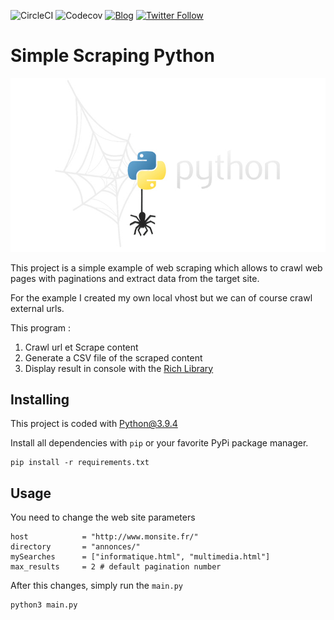 ![CircleCI](https://img.shields.io/circleci/build/github/fonkyju/simple-scraping-python)
![Codecov](https://img.shields.io/codecov/c/github/fonkyju/simple-scraping-python)
[![Blog](https://img.shields.io/badge/blog-news-yellowgreen)](https://www.julienkrier.fr/articles)
[![Twitter Follow](https://img.shields.io/twitter/follow/julienkrier?style=social)](https://twitter.com/julienkrier)

# Simple Scraping Python

![Logo](https://raw.githubusercontent.com/fonkyju/simple-scraping-python/master/.github/images/simple-scraping-python.jpg)

This project is a simple example of web scraping which allows to crawl web pages with paginations and extract data from the target site.

For the example I created my own local vhost but we can of course crawl external urls.

This program :

1. Crawl url et Scrape content
2. Generate a CSV file of the scraped content
3. Display result in console with the [Rich Library](https://github.com/willmcgugan/rich)

## Installing

This project is coded with Python@3.9.4

Install all dependencies with `pip` or your favorite PyPi package manager.

```
pip install -r requirements.txt
```


## Usage

You need to change the web site parameters

```
host            = "http://www.monsite.fr/"
directory       = "annonces/"
mySearches      = ["informatique.html", "multimedia.html"]
max_results     = 2 # default pagination number
```


After this changes, simply run the `main.py`

```
python3 main.py
```
